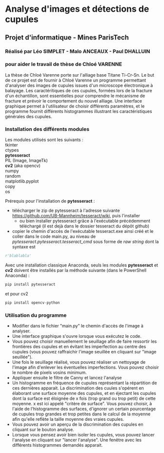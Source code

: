 # Analyse d'images et détections de cupules
## Projet d'informatique - Mines ParisTech
### Réalisé par Léo SIMPLET - Malo ANCEAUX - Paul DHALLUIN
### pour aider le travail de thèse de Chloé VARENNE

La thèse de Chloé Varenne porte sur l'alliage base Titane Ti-Cr-Sn.
Le but de ce projet est de fournir à Chloé Varenne un programme permettant d'analyser des images de cupules issues d'un microscope électronique à balayage.
Les caractéritiques de ces cupules, formées lors de la fracture d'un échantillon, sont essentielles pour comprendre le mécanisme de fracture et prévoir le comportement du nouvel alliage.
Une interface graphique permet à l'utilisateur de choisir différents paramètres, et le programme fournit différents histogrammes illustrant les caractéristiques générales des cupules.

### Installation des différents modules
Les modules utilisés sont les suivants :  
tkinter  
ctypes  
**pytesseract**  
PIL (Image, ImageTk)  
**cv2** (aka opencv)  
numpy  
random  
matplotlib.pyplot  
copy  
os

Prérequis pour l'installation de **pytesseract** :
* télécharger le zip de pytesseract à l'adresse suivante https://github.com/UB-Mannheim/tesseract/wiki, puis l'installer
    * ou bien installer pytesseract grâce à l'exécutable précédemment téléchargé (il est dejà dans le dossier tesseract du dépôt github)
* copier le chemin d'accès de l'exécutable tesseract.exe ainsi créé et le coller dans le code main.py, au niveau de *pytesseract.pytesseract.tesseract_cmd*
sous forme de *raw string* dont la syntaxe est
```python
r'blablabla'
```

Avec une installation classique Anaconda, seuls les modules **pytesseract** et **cv2** doivent être installés par la méthode suivante (dans le PowerShell Anaconda) :
```python
pip install pytesseract
```
et pour cv2
```python
pip install opencv-python
```

### Utilisation du programme

* Modifier dans le fichier "main.py" le chemin d'accès de l'image à analyser.
* Une interface graphique s'ouvre lorsque vous exécutez le code.
* Vous pouvez choisir manuellement le seuillage afin de faire ressortir les frontières des cupules et en évitant les imperfection au centre des cupules (vous pouvez raffraichir l'image seuillée en cliquant sur "image seuillée").
* Une fois le seuillage réalisé, vous pouvez réaliser un nettoyage de l'image afin d'enlever les éventuelles imperfections. Vous pouvez choisir le nombre de pixels vosins minimum.
* Appliquer ensuite le filtre de Canny et lancez l'analyse
* Un histogramme en fréquence de cupules représentant la répartition de ces dernières apparait. La discrimination des cuules s'opérent en élaborant une surface moyenne des cupules, et en éjectant les cupules dont la surface est éloignée de x fois (trop grand ou trop petit) de cette moyenne. x est ici appelé "critère de surface". Vous pouvez choisir, à l'aide de l'histogramme des surfaces, d'ignorer un certain pourcentage de cupules trop grandes et trop petites dans le calcul de la moyenne afin qu'elle reflète la taille moyenne des vraies cupules.
* Vous pouvez avoir un aperçu de la discrimination des cupules en cliquant sur le bouton analyse.
* Lorsque vous pensez avoir bien isoler les cupules, vous pouvez lancer l'analyse en cliquant sur "lancer l'analyse". Une fenêtre avec les différents histogrammes demandés apparait.
``` Il faut noter que l'exécution du programme peut prendre un peu de temps (de l'ordre de la minute).



